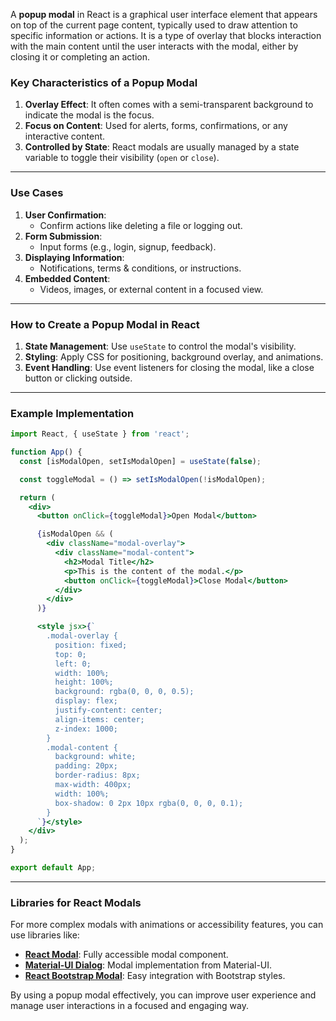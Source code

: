 A **popup modal** in React is a graphical user interface element that appears on top of the current page content, typically used to draw attention to specific information or actions. It is a type of overlay that blocks interaction with the main content until the user interacts with the modal, either by closing it or completing an action.

### **Key Characteristics of a Popup Modal**
1. **Overlay Effect**: It often comes with a semi-transparent background to indicate the modal is the focus.
2. **Focus on Content**: Used for alerts, forms, confirmations, or any interactive content.
3. **Controlled by State**: React modals are usually managed by a state variable to toggle their visibility (`open` or `close`).

---

### **Use Cases**
1. **User Confirmation**:
   - Confirm actions like deleting a file or logging out.
2. **Form Submission**:
   - Input forms (e.g., login, signup, feedback).
3. **Displaying Information**:
   - Notifications, terms & conditions, or instructions.
4. **Embedded Content**:
   - Videos, images, or external content in a focused view.

---

### **How to Create a Popup Modal in React**
1. **State Management**: Use `useState` to control the modal's visibility.
2. **Styling**: Apply CSS for positioning, background overlay, and animations.
3. **Event Handling**: Use event listeners for closing the modal, like a close button or clicking outside.

---

### **Example Implementation**

```jsx
import React, { useState } from 'react';

function App() {
  const [isModalOpen, setIsModalOpen] = useState(false);

  const toggleModal = () => setIsModalOpen(!isModalOpen);

  return (
    <div>
      <button onClick={toggleModal}>Open Modal</button>

      {isModalOpen && (
        <div className="modal-overlay">
          <div className="modal-content">
            <h2>Modal Title</h2>
            <p>This is the content of the modal.</p>
            <button onClick={toggleModal}>Close Modal</button>
          </div>
        </div>
      )}

      <style jsx>{`
        .modal-overlay {
          position: fixed;
          top: 0;
          left: 0;
          width: 100%;
          height: 100%;
          background: rgba(0, 0, 0, 0.5);
          display: flex;
          justify-content: center;
          align-items: center;
          z-index: 1000;
        }
        .modal-content {
          background: white;
          padding: 20px;
          border-radius: 8px;
          max-width: 400px;
          width: 100%;
          box-shadow: 0 2px 10px rgba(0, 0, 0, 0.1);
        }
      `}</style>
    </div>
  );
}

export default App;
```

---

### **Libraries for React Modals**
For more complex modals with animations or accessibility features, you can use libraries like:
- **[React Modal](https://github.com/reactjs/react-modal)**: Fully accessible modal component.
- **[Material-UI Dialog](https://mui.com/material-ui/react-dialog/)**: Modal implementation from Material-UI.
- **[React Bootstrap Modal](https://react-bootstrap.github.io/components/modal/)**: Easy integration with Bootstrap styles.

By using a popup modal effectively, you can improve user experience and manage user interactions in a focused and engaging way.
